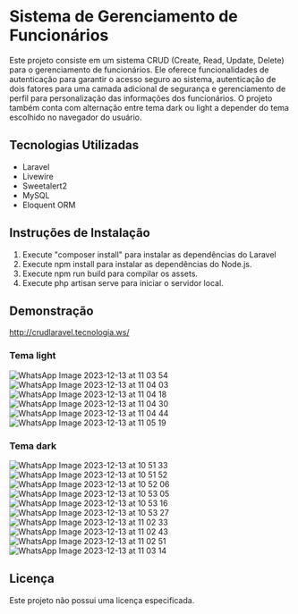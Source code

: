 
# Sistema de Gerenciamento de Funcionários
Este projeto consiste em um sistema CRUD (Create, Read, Update, Delete) para o gerenciamento de funcionários. Ele oferece funcionalidades de autenticação para garantir o acesso seguro ao sistema, autenticação de dois fatores para uma camada adicional de segurança e gerenciamento de perfil para personalização das informações dos funcionários. O projeto também conta com alternação entre tema dark ou light a depender do tema escolhido no navegador do usuário.

## Tecnologias Utilizadas
- Laravel
- Livewire
- Sweetalert2
- MySQL
- Eloquent ORM

## Instruções de Instalação
1. Execute "composer install" para instalar as dependências do Laravel
2. Execute npm install para instalar as dependências do Node.js.
3. Execute npm run build para compilar os assets.
4. Execute php artisan serve para iniciar o servidor local.

## Demonstração

http://crudlaravel.tecnologia.ws/

### Tema light

![WhatsApp Image 2023-12-13 at 11 03 54](https://github.com/Pablo-Roldao/crud-laravel/assets/69702891/2beac845-e699-4980-9c8d-20f079941611)
![WhatsApp Image 2023-12-13 at 11 04 03](https://github.com/Pablo-Roldao/crud-laravel/assets/69702891/ca6034aa-569e-4ec0-bab2-a52ceda5130a)
![WhatsApp Image 2023-12-13 at 11 04 18](https://github.com/Pablo-Roldao/crud-laravel/assets/69702891/e6181404-d5eb-4fe6-968d-90302f4923f3)
![WhatsApp Image 2023-12-13 at 11 04 30](https://github.com/Pablo-Roldao/crud-laravel/assets/69702891/b1bf1ae9-8c8a-42e5-a73b-5e6875a09ae1)
![WhatsApp Image 2023-12-13 at 11 04 44](https://github.com/Pablo-Roldao/crud-laravel/assets/69702891/ee141ddd-bc8b-4c37-8405-290a70039be7)
![WhatsApp Image 2023-12-13 at 11 05 19](https://github.com/Pablo-Roldao/crud-laravel/assets/69702891/5fbc090f-88bd-4bbf-8742-d9835d96b6dd)

### Tema dark

![WhatsApp Image 2023-12-13 at 10 51 33](https://github.com/Pablo-Roldao/crud-laravel/assets/69702891/26989fbd-0d7b-45ac-ac4a-4038f519ff16)
![WhatsApp Image 2023-12-13 at 10 51 52](https://github.com/Pablo-Roldao/crud-laravel/assets/69702891/58d5c90d-443b-44de-ae4b-46f8e4932566)
![WhatsApp Image 2023-12-13 at 10 52 06](https://github.com/Pablo-Roldao/crud-laravel/assets/69702891/13da97db-cd24-4f8e-a02f-28acbca07323)
![WhatsApp Image 2023-12-13 at 10 53 05](https://github.com/Pablo-Roldao/crud-laravel/assets/69702891/b96f8dd1-bf22-401a-86ea-24cbdff8fcbb)
![WhatsApp Image 2023-12-13 at 10 53 16](https://github.com/Pablo-Roldao/crud-laravel/assets/69702891/f749bb11-71d0-413e-98c8-87b4eccbd2e3)
![WhatsApp Image 2023-12-13 at 10 53 27](https://github.com/Pablo-Roldao/crud-laravel/assets/69702891/32492286-aa4c-4610-b11f-e2a902236508)
![WhatsApp Image 2023-12-13 at 11 02 33](https://github.com/Pablo-Roldao/crud-laravel/assets/69702891/166e6e42-6b7b-4ab6-a8b1-530bdcbc2cdf)
![WhatsApp Image 2023-12-13 at 11 02 43](https://github.com/Pablo-Roldao/crud-laravel/assets/69702891/508e4c08-f2d6-41a2-9116-8bfabf224370)
![WhatsApp Image 2023-12-13 at 11 02 51](https://github.com/Pablo-Roldao/crud-laravel/assets/69702891/5d5693cb-34ab-4e92-b892-9c46d66dae31)
![WhatsApp Image 2023-12-13 at 11 03 14](https://github.com/Pablo-Roldao/crud-laravel/assets/69702891/2ac0c038-23cf-4ce2-8343-142a084680e7)


## Licença
Este projeto não possui uma licença especificada.
